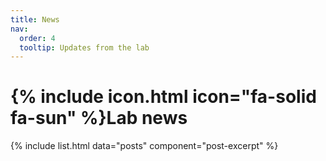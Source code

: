 ```yaml
---
title: News
nav:
  order: 4
  tooltip: Updates from the lab
---
```


# {% include icon.html icon="fa-solid fa-sun" %}Lab news

{% include list.html data="posts" component="post-excerpt" %}

<br>